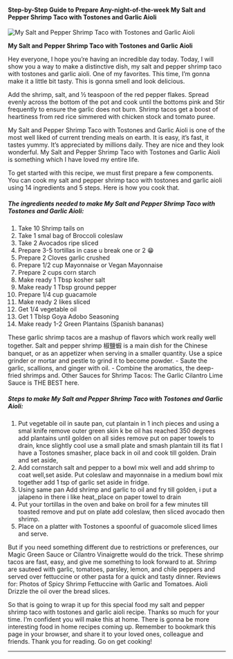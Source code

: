             

#### Step-by-Step Guide to Prepare Any-night-of-the-week My Salt and Pepper Shrimp Taco with Tostones and Garlic Aioli

![My Salt and Pepper Shrimp Taco with Tostones and Garlic Aioli](https://img-global.cpcdn.com/recipes/5990d0e07e700b26/751x532cq70/my-salt-and-pepper-shrimp-taco-with-tostones-and-garlic-aioli-recipe-main-photo.jpg)

**My Salt and Pepper Shrimp Taco with Tostones and Garlic Aioli**

Hey everyone, I hope you’re having an incredible day today. Today, I will show you a way to make a distinctive dish, my salt and pepper shrimp taco with tostones and garlic aioli. One of my favorites. This time, I’m gonna make it a little bit tasty. This is gonna smell and look delicious.

Add the shrimp, salt, and ½ teaspoon of the red pepper flakes. Spread evenly across the bottom of the pot and cook until the bottoms pink and Stir frequently to ensure the garlic does not burn. Shrimp tacos get a boost of heartiness from red rice simmered with chicken stock and tomato puree.

My Salt and Pepper Shrimp Taco with Tostones and Garlic Aioli is one of the most well liked of current trending meals on earth. It is easy, it’s fast, it tastes yummy. It’s appreciated by millions daily. They are nice and they look wonderful. My Salt and Pepper Shrimp Taco with Tostones and Garlic Aioli is something which I have loved my entire life.

To get started with this recipe, we must first prepare a few components. You can cook my salt and pepper shrimp taco with tostones and garlic aioli using 14 ingredients and 5 steps. Here is how you cook that.

##### The ingredients needed to make My Salt and Pepper Shrimp Taco with Tostones and Garlic Aioli:

1.  Take 10 Shrimp tails on
2.  Take 1 smal bag of Broccoli coleslaw
3.  Take 2 Avocados ripe sliced
4.  Prepare 3-5 tortillas in case u break one or 2 😁
5.  Prepare 2 Cloves garlic crushed
6.  Prepare 1/2 cup Mayonnaise or Vegan Mayonnaise
7.  Prepare 2 cups corn starch
8.  Make ready 1 Tbsp kosher salt
9.  Make ready 1 Tbsp ground pepper
10.  Prepare 1/4 cup guacamole
11.  Make ready 2 likes sliced
12.  Get 1/4 vegetable oil
13.  Get 1 Tblsp Goya Adobo Seasoning
14.  Make ready 1-2 Green Plantains (Spanish bananas)

These garlic shrimp tacos are a mashup of flavors which work really well together. Salt and pepper shrimp 椒鹽蝦 is a main dish for the Chinese banquet, or as an appetizer when serving in a smaller quantity. Use a spice grinder or mortar and pestle to grind it to become powder. - Saute the garlic, scallions, and ginger with oil. - Combine the aromatics, the deep-fried shrimps and. Other Sauces for Shrimp Tacos: The Garlic Cilantro Lime Sauce is THE BEST here.

##### Steps to make My Salt and Pepper Shrimp Taco with Tostones and Garlic Aioli:

1.  Put vegetable oil in saute pan, cut plantain in 1 inch pieces and using a smal knife remove outer green skin k be oil has reached 350 degrees add plantains until golden on all sides remove put on paper towels to drain, knce slightly cool use a small plate and smash plantain till its flat I have a Tostones smasher, place back in oil and cook till golden. Drain and set aside,
2.  Add cornstarch salt and pepper to a bowl mix well and add shrimp to coat well,set aside. Put coleslaw and mayonnaise in a medium bowl mix together add 1 tsp of garlic set aside in fridge.
3.  Using same pan Add shrimp and garlic to oil and fry till golden, i put a jalapeno in there i like heat,,place on paper towel to drain
4.  Put your tortillas in the oven and bake on broil for a few minutes till toasted remove and put on plate add coleslaw, then sliced avocado then shrimp.
5.  Place on a platter with Tostones a spoonful of guacomole sliced limes and serve.

But if you need something different due to restrictions or preferences, our Magic Green Sauce or Cilantro Vinaigrette would do the trick. These shrimp tacos are fast, easy, and give me something to look forward to at. Shrimp are sauteed with garlic, tomatoes, parsley, lemon, and chile peppers and served over fettuccine or other pasta for a quick and tasty dinner. Reviews for: Photos of Spicy Shrimp Fettuccine with Garlic and Tomatoes. Aioli Drizzle the oil over the bread slices.

So that is going to wrap it up for this special food my salt and pepper shrimp taco with tostones and garlic aioli recipe. Thanks so much for your time. I’m confident you will make this at home. There is gonna be more interesting food in home recipes coming up. Remember to bookmark this page in your browser, and share it to your loved ones, colleague and friends. Thank you for reading. Go on get cooking!

* * *